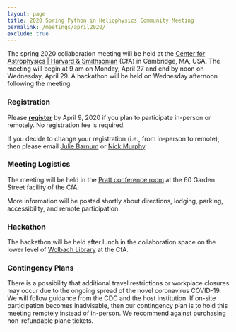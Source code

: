 ```yaml
---
layout: page
title: 2020 Spring Python in Heliophysics Community Meeting
permalink: /meetings/april2020/
exclude: true
---
```


The spring 2020 collaboration meeting will be held at the [Center for Astrophysics \| Harvard & Smithsonian](https://www.cfa.harvard.edu/) (CfA) in Cambridge, MA, USA. The meeting will begin at 9 am on Monday, April 27 and end by noon on Wednesday, April 29.  A hackathon will be held on Wednesday afternoon following the meeting.

### Registration

Please [**register**](https://forms.gle/fYxWXWccyTZxnVUH9) by April 9, 2020 if you plan to participate in-person or remotely.  No registration fee is required.

If you decide to change your registration (i.e., from in-person to remote), then please email [Julie Barnum](mailto:Julie.Barnum@lasp.colorado.edu) or [Nick Murphy](mailto:namurphy@cfa.harvard.edu).

### Meeting Logistics

The meeting will be held in the [Pratt conference room](https://www.google.com/maps/place/Pratt+Conference+Room/@42.3816003,-71.129812,17z/data=!3m1!4b1!4m5!3m4!1s0x89e3776c9a37dc8b:0x5c1ff50edb096c08!8m2!3d42.3816003!4d-71.1276233) at the 60 Garden Street facility of the CfA.  

More information will be posted shortly about directions, lodging, parking, accessibility, and remote participation.

### Hackathon

The hackathon will be held after lunch in the collaboration space on the lower level of [Wolbach Library](https://library.cfa.harvard.edu/) at the CfA.

### Contingency Plans

There is a possibility that additional travel restrictions or workplace closures may occur due to the ongoing spread of the novel coronavirus COVID-19.  We will follow guidance from the CDC and the host institution.  If on-site participation becomes inadvisable, then our contingency plan is to hold this meeting remotely instead of in-person. We recommend against purchasing non-refundable plane tickets.  
